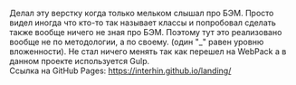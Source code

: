 Делал эту верстку когда только мельком слышал про БЭМ. Просто видел иногда что кто-то так называет классы и попробовал сделать также вообще ничего не зная про БЭМ. Поэтому тут это реализовано вообще не по методологии, а по своему. (один "_" равен уровню вложенности). Не стал ничего менять так как перешел на WebPack а в данном проекте используется Gulp.  
Ссылка на GitHub Pages: https://interhin.github.io/landing/
